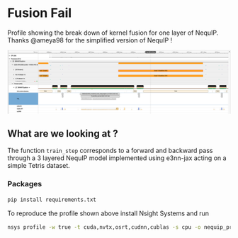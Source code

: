 # Fusion Fail

Profile showing the break down of kernel fusion for one layer of NequIP. Thanks @ameya98 for the simplified version of NequIP !

![nequip_profile](profiles/profile_train_step_nequip_3_layers.png)


## What are we looking at ?

The function `train_step` corresponds to a forward and backward pass through a 3 layered NequIP model implemented using e3nn-jax acting on a simple Tetris dataset.


### Packages

```bash
pip install requirements.txt
```

To reproduce the profile shown above install Nsight Systems and run

```bash
nsys profile -w true -t cuda,nvtx,osrt,cudnn,cublas -s cpu -o nequip_profile -f true --cudabacktrace=true -x true python train.py
```